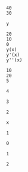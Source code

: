     40
    30
    
    y
    
    20
    10
    0
    y(x)
    y'(x)
    y''(x)
    
    10
    20
    5
    
    4
    
    3
    
    2
    
    x
    
    1
    
    0
    
    1
    
    2
    
    